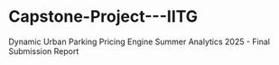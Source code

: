 # Capstone-Project---IITG
Dynamic Urban Parking Pricing Engine Summer Analytics 2025 - Final Submission Report

